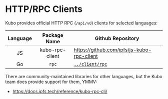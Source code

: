# HTTP/RPC Clients

Kubo provides official HTTP RPC  (`/api/v0`) clients for selected languages:

| Language |     Package Name    | Github Repository                          |
|:--------:|:-------------------:|--------------------------------------------|
| JS       | kubo-rpc-client     | https://github.com/ipfs/js-kubo-rpc-client |
| Go       | `rpc`               | [`../client/rpc`](../client/rpc)           |

There are community-maintained libraries for other languages,
but the Kubo team does provide support for them, YMMV:

- https://docs.ipfs.tech/reference/kubo-rpc-cli/
